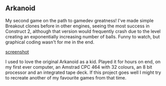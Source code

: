 ## Arkanoid

My second game on the path to gamedev greatness! I've made simple Breakout clones before in other engines, seeing the most success in Construct 2, although that version would frequently crash due to the level creating an exponentially increasing number of balls. Funny to watch, but graphical coding wasn't for me in the end.

[screenshot](screenshot.png)

I used to love the original Arkanoid as a kid. Played it for hours on end, on my first ever computer, an Amstrad CPC 464 with 32 colours, an 8 bit processor and an integrated tape deck. If this project goes well I might try to recreate another of my favourite games from that time.
